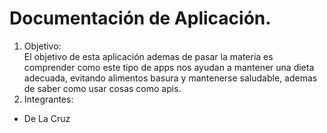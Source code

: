 # Documentación de Aplicación.

1. Objetivo:  
El objetivo de esta aplicación ademas de pasar la materia es comprender como este tipo de apps nos ayudan a mantener una dieta adecuada, evitando alimentos basura y mantenerse saludable, ademas de saber como usar cosas como apis.
2. Integrantes:
- De La Cruz 
